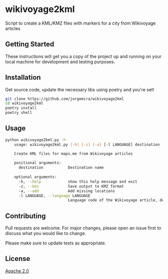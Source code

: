 # wikivoyage2kml

Script to create a KML/KMZ files with markers for a city from Wikivoyage articles

## Getting Started

These instructions will get you a copy of the project up and running on your local machine for 
development and testing purposes. 

## Installation

Get source code, update the necessary libs using poetry and you're set!

```bash
git clone https://github.com/jorgemira/wikivoyage2kml
cd wikivoyage2kml
poetry install
poetry shell
```

## Usage

```bash
python wikivoyage2kml.py -h
    usage: wikivoyage2kml.py [-h] [-z] [-a] [-l LANGUAGE] destination

    Create KML files for maps.me from Wikivoyage articles
    
    positional arguments:
      destination           Destination name
    
    optional arguments:
      -h, --help            show this help message and exit
      -z, --kmz             Save output to KMZ format
      -a, --add             Add missing locations
      -l LANGUAGE, --language LANGUAGE
                            Language code of the Wikivoyage article, defaults to 'en'
```

## Contributing
Pull requests are welcome. For major changes, please open an issue first to discuss what you would 
like to change.

Please make sure to update tests as appropriate.

## License
[Apache 2.0](https://choosealicense.com/licenses/apache-2.0/)